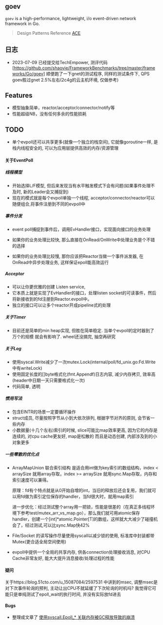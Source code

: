 ## goev

`goev` is a high-performance, lightweight, i/o event-driven network framework in Go.

> Design Patterns Reference [ACE](http://www.dre.vanderbilt.edu/~schmidt/ACE-overview.html)

## 日志
- 2023-07-09 已经提交给TechEmpower, 测评代码[https://github.com/shaovie/FrameworkBenchmarks/tree/master/frameworks/Go/goev]
  顺便跑了一下gnet的测试程序, 同样的测试条件下, QPS goev胜过gnet 2.5%左右(2c4g的云主机环境, 仅做参考)

## Features

- 模型抽象简单，reactor/acceptor/connector/notify等
- 性能超级NB，没有任何多余的性能损耗

## TODO
- 单个evpoll还可以共享更多(就像一个独立的栈空间), 它就像goroutine一样, 是栈内线程安全的, 可以为应用层提供高效的内存/资源管理


#### 关于EventPoll
##### 线程模型
- 开始选择L/F模型, 但后来发现当有水平触发模式下会有问题(如果事件处理不及时, 新的Leader会又捕捉到)
- 现在的模式就是每个evpoll单独一个线程, acceptor/connector/reactor可以随便组合,将事件注册到不同的evpoll中

##### 事件分发
- event poll捕捉到事件后，调用EvHandler接口，实现面向接口的业务处理

- 如果你的业务处理比较快, 那么直接在OnRead/OnWrite中处理业务是个不错的选择

- 如果你的业务处理比较慢, 那你应该把Reactor当做一个事件派发器, 在OnRead中异步处理业务, 这样保证epoll能高效运行

##### Acceptor
- 可以让你更优雅的创建 Listen service, 
- 它本质上就是实现了EvHandler的接口，处理listen socket的可读事件，然后将新接收到的fd注册到Reactor.evpoll中。
- 独立的接口可以让多个reactor开成pipeline式的处理

##### 关于Timer
- 目前还是简单的min heap实现, 但胜在简单稳定. 当单个evpoll的定时器到了万个的规模 就会有影响了. wheel还没搞完, 抽空再研究

##### 关于Log
- 使用syscal.Write减少了一次mutex.Lock(internal/poll/fd_unix.go:Fd.Write中有writeLock)
- 使用固定长度的[]byte格式化(fmt.Appendf)日志内容, 减少内存拷贝, 效率高(header中日期一天只需要格式化一次)
- 代码简单, 透明

##### 惯用写法
- 包含EINTR的场景一定要循环操作
- struct成员, 尽量按照字节从小到大依次排列, 根据字节对齐的原则, 会节省一些内存
- 小数据量(十几个左右)索引的时候, slice可能比map效率更高, 因为它的内存是连续的, 对cpu cache更友好, map是松散的 而且是动态创建, 内部涉及到的小对象更多

##### 一些零散的优化点
- ArrayMapUnion 联合索引结构
  是适合用int做为key索引的数组结构，index < arraySize 就用array存取，index >= arraySize 就用sync.Map存取，内存和索引速度可以兼得。
  
  原理：fd有个特点就是从0开始自增的int，当旧的释放后还会复用，我们就可以用fd做为索引定位保存的handler，当fd很大时，就用map索引
  
  进一步优化：经过测试整个array用一把锁，性能是很差的（在真正多线程环境下参考test/mutex_arr_vs_map.go），那么我们就可用atomic保存handler，创建一个[int]*atomic.Pointer[T]的数组，这样就大大减少了碰撞机会了，经过测试,可以比sync.Map快42%
  
- File/Socket 的读写操作尽量使用syscall以减少锁的使用, 标准库中封装都带Mutex(更合适全局空间使用)

- evpoll中提供一个全局的共享内存, 供各connection处理接收消息, 对CPU Cache非常友好, 能大大提升消息接收/处理过程的性能

#### 疑问
关于https://blog.51cto.com/u_15087084/2597531 中讲到的msec, 调整msec是对下次事件轮询的预判, 主动让出CPU不就延缓了下次轮询的时机吗?
我觉得它可能只是单纯测试了epoll_wait的执行时间, 并没有实际放fd进去

#### Bugs
- 整理成文章了 [使用syscall.Epoll_* 关联内存被GC释放导致的崩溃](https://zhuanlan.zhihu.com/p/640712548)
